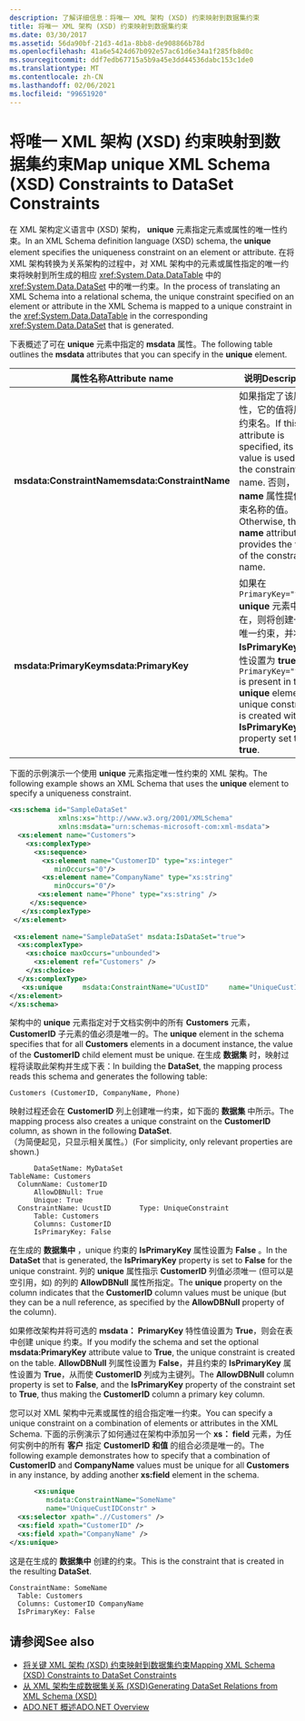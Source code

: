 ```yaml
---
description: 了解详细信息：将唯一 XML 架构 (XSD) 约束映射到数据集约束
title: 将唯一 XML 架构 (XSD) 约束映射到数据集约束
ms.date: 03/30/2017
ms.assetid: 56da90bf-21d3-4d1a-8bb8-de908866b78d
ms.openlocfilehash: 41a6e5424d67b092e57ac61d6e34a1f285fb8d0c
ms.sourcegitcommit: ddf7edb67715a5b9a45e3dd44536dabc153c1de0
ms.translationtype: MT
ms.contentlocale: zh-CN
ms.lasthandoff: 02/06/2021
ms.locfileid: "99651920"
---
```

# <a name="map-unique-xml-schema-xsd-constraints-to-dataset-constraints"></a><span data-ttu-id="bc65c-103">将唯一 XML 架构 (XSD) 约束映射到数据集约束</span><span class="sxs-lookup"><span data-stu-id="bc65c-103">Map unique XML Schema (XSD) Constraints to DataSet Constraints</span></span>

<span data-ttu-id="bc65c-104">在 XML 架构定义语言中 (XSD) 架构， **unique** 元素指定元素或属性的唯一性约束。</span><span class="sxs-lookup"><span data-stu-id="bc65c-104">In an XML Schema definition language (XSD) schema, the **unique** element specifies the uniqueness constraint on an element or attribute.</span></span> <span data-ttu-id="bc65c-105">在将 XML 架构转换为关系架构的过程中，对 XML 架构中的元素或属性指定的唯一约束将映射到所生成的相应 <xref:System.Data.DataTable> 中的 <xref:System.Data.DataSet> 中的唯一约束。</span><span class="sxs-lookup"><span data-stu-id="bc65c-105">In the process of translating an XML Schema into a relational schema, the unique constraint specified on an element or attribute in the XML Schema is mapped to a unique constraint in the <xref:System.Data.DataTable> in the corresponding <xref:System.Data.DataSet> that is generated.</span></span>  
  
 <span data-ttu-id="bc65c-106">下表概述了可在 **unique** 元素中指定的 **msdata** 属性。</span><span class="sxs-lookup"><span data-stu-id="bc65c-106">The following table outlines the **msdata** attributes that you can specify in the **unique** element.</span></span>  
  
|<span data-ttu-id="bc65c-107">属性名称</span><span class="sxs-lookup"><span data-stu-id="bc65c-107">Attribute name</span></span>|<span data-ttu-id="bc65c-108">说明</span><span class="sxs-lookup"><span data-stu-id="bc65c-108">Description</span></span>|  
|--------------------|-----------------|  
|<span data-ttu-id="bc65c-109">**msdata:ConstraintName**</span><span class="sxs-lookup"><span data-stu-id="bc65c-109">**msdata:ConstraintName**</span></span>|<span data-ttu-id="bc65c-110">如果指定了该属性，它的值将用作约束名。</span><span class="sxs-lookup"><span data-stu-id="bc65c-110">If this attribute is specified, its value is used as the constraint name.</span></span> <span data-ttu-id="bc65c-111">否则， **name** 属性提供约束名称的值。</span><span class="sxs-lookup"><span data-stu-id="bc65c-111">Otherwise, the **name** attribute provides the value of the constraint name.</span></span>|  
|<span data-ttu-id="bc65c-112">**msdata:PrimaryKey**</span><span class="sxs-lookup"><span data-stu-id="bc65c-112">**msdata:PrimaryKey**</span></span>|<span data-ttu-id="bc65c-113">如果在 `PrimaryKey="true"` **unique** 元素中存在，则将创建一个唯一约束，并将 **IsPrimaryKey** 属性设置为 **true**。</span><span class="sxs-lookup"><span data-stu-id="bc65c-113">If `PrimaryKey="true"` is present in the **unique** element, a unique constraint is created with the **IsPrimaryKey** property set to **true**.</span></span>|  
  
 <span data-ttu-id="bc65c-114">下面的示例演示一个使用 **unique** 元素指定唯一性约束的 XML 架构。</span><span class="sxs-lookup"><span data-stu-id="bc65c-114">The following example shows an XML Schema that uses the **unique** element to specify a uniqueness constraint.</span></span>  
  
```xml  
<xs:schema id="SampleDataSet"
            xmlns:xs="http://www.w3.org/2001/XMLSchema"
            xmlns:msdata="urn:schemas-microsoft-com:xml-msdata">  
  <xs:element name="Customers">  
    <xs:complexType>  
      <xs:sequence>  
        <xs:element name="CustomerID" type="xs:integer"
           minOccurs="0"/>  
        <xs:element name="CompanyName" type="xs:string"
           minOccurs="0"/>  
       <xs:element name="Phone" type="xs:string" />  
     </xs:sequence>  
   </xs:complexType>  
 </xs:element>  
  
 <xs:element name="SampleDataSet" msdata:IsDataSet="true">  
  <xs:complexType>  
    <xs:choice maxOccurs="unbounded">  
      <xs:element ref="Customers" />  
    </xs:choice>  
  </xs:complexType>  
   <xs:unique     msdata:ConstraintName="UCustID"     name="UniqueCustIDConstr" >       <xs:selector xpath=".//Customers" />       <xs:field xpath="CustomerID" />     </xs:unique>  
</xs:element>  
</xs:schema>  
```  
  
 <span data-ttu-id="bc65c-115">架构中的 **unique** 元素指定对于文档实例中的所有 **Customers** 元素， **CustomerID** 子元素的值必须是唯一的。</span><span class="sxs-lookup"><span data-stu-id="bc65c-115">The **unique** element in the schema specifies that for all **Customers** elements in a document instance, the value of the **CustomerID** child element must be unique.</span></span> <span data-ttu-id="bc65c-116">在生成 **数据集** 时，映射过程将读取此架构并生成下表：</span><span class="sxs-lookup"><span data-stu-id="bc65c-116">In building the **DataSet**, the mapping process reads this schema and generates the following table:</span></span>  
  
```text  
Customers (CustomerID, CompanyName, Phone)  
```  
  
 <span data-ttu-id="bc65c-117">映射过程还会在 **CustomerID** 列上创建唯一约束，如下面的 **数据集** 中所示。</span><span class="sxs-lookup"><span data-stu-id="bc65c-117">The mapping process also creates a unique constraint on the **CustomerID** column, as shown in the following **DataSet**.</span></span> <span data-ttu-id="bc65c-118">（为简便起见，只显示相关属性。）</span><span class="sxs-lookup"><span data-stu-id="bc65c-118">(For simplicity, only relevant properties are shown.)</span></span>  
  
```text  
      DataSetName: MyDataSet  
TableName: Customers  
  ColumnName: CustomerID  
      AllowDBNull: True  
      Unique: True  
  ConstraintName: UcustID       Type: UniqueConstraint  
      Table: Customers  
      Columns: CustomerID
      IsPrimaryKey: False  
```  
  
 <span data-ttu-id="bc65c-119">在生成的 **数据集中** ，unique 约束的 **IsPrimaryKey** 属性设置为 **False** 。</span><span class="sxs-lookup"><span data-stu-id="bc65c-119">In the **DataSet** that is generated, the **IsPrimaryKey** property is set to **False** for the unique constraint.</span></span> <span data-ttu-id="bc65c-120">列的 **unique** 属性指示 **CustomerID** 列值必须唯一 (但可以是空引用，如) 的列的 **AllowDBNull** 属性所指定。</span><span class="sxs-lookup"><span data-stu-id="bc65c-120">The **unique** property on the column indicates that the **CustomerID** column values must be unique (but they can be a null reference, as specified by the **AllowDBNull** property of the column).</span></span>  
  
 <span data-ttu-id="bc65c-121">如果修改架构并将可选的 **msdata： PrimaryKey** 特性值设置为 **True**，则会在表中创建 unique 约束。</span><span class="sxs-lookup"><span data-stu-id="bc65c-121">If you modify the schema and set the optional **msdata:PrimaryKey** attribute value to **True**, the unique constraint is created on the table.</span></span> <span data-ttu-id="bc65c-122">**AllowDBNull** 列属性设置为 **False**，并且约束的 **IsPrimaryKey** 属性设置为 **True**，从而使 **CustomerID** 列成为主键列。</span><span class="sxs-lookup"><span data-stu-id="bc65c-122">The **AllowDBNull** column property is set to **False**, and the **IsPrimaryKey** property of the constraint set to **True**, thus making the **CustomerID** column a primary key column.</span></span>  
  
 <span data-ttu-id="bc65c-123">您可以对 XML 架构中元素或属性的组合指定唯一约束。</span><span class="sxs-lookup"><span data-stu-id="bc65c-123">You can specify a unique constraint on a combination of elements or attributes in the XML Schema.</span></span> <span data-ttu-id="bc65c-124">下面的示例演示了如何通过在架构中添加另一个 **xs： field** 元素，为任何实例中的所有 **客户** 指定 **CustomerID** **和值** 的组合必须是唯一的。</span><span class="sxs-lookup"><span data-stu-id="bc65c-124">The following example demonstrates how to specify that a combination of **CustomerID** and **CompanyName** values must be unique for all **Customers** in any instance, by adding another **xs:field** element in the schema.</span></span>  
  
```xml  
      <xs:unique
         msdata:ConstraintName="SomeName"
         name="UniqueCustIDConstr" >
  <xs:selector xpath=".//Customers" />
  <xs:field xpath="CustomerID" />
  <xs:field xpath="CompanyName" />
</xs:unique>  
```  
  
 <span data-ttu-id="bc65c-125">这是在生成的 **数据集中** 创建的约束。</span><span class="sxs-lookup"><span data-stu-id="bc65c-125">This is the constraint that is created in the resulting **DataSet**.</span></span>  
  
```text  
ConstraintName: SomeName  
  Table: Customers  
  Columns: CustomerID CompanyName
  IsPrimaryKey: False  
```  
  
## <a name="see-also"></a><span data-ttu-id="bc65c-126">请参阅</span><span class="sxs-lookup"><span data-stu-id="bc65c-126">See also</span></span>

- [<span data-ttu-id="bc65c-127">将关键 XML 架构 (XSD) 约束映射到数据集约束</span><span class="sxs-lookup"><span data-stu-id="bc65c-127">Mapping XML Schema (XSD) Constraints to DataSet Constraints</span></span>](mapping-xml-schema-xsd-constraints-to-dataset-constraints.md)
- [<span data-ttu-id="bc65c-128">从 XML 架构生成数据集关系 (XSD)</span><span class="sxs-lookup"><span data-stu-id="bc65c-128">Generating DataSet Relations from XML Schema (XSD)</span></span>](generating-dataset-relations-from-xml-schema-xsd.md)
- [<span data-ttu-id="bc65c-129">ADO.NET 概述</span><span class="sxs-lookup"><span data-stu-id="bc65c-129">ADO.NET Overview</span></span>](../ado-net-overview.md)
